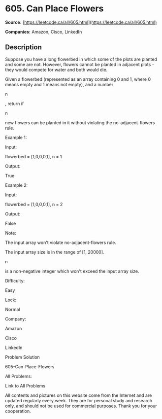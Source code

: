 # 605. Can Place Flowers

**Source:** [https://leetcode.ca/all/605.html](https://leetcode.ca/all/605.html)

**Companies:** Amazon, Cisco, LinkedIn

## Description

Suppose you have a long flowerbed in which some of the plots are planted and some are not.
        However, flowers cannot be planted in adjacent plots - they would compete for water and both
        would die.

Given a flowerbed (represented as an array containing 0 and 1, where 0 means empty and 1
        means not empty), and a number

n

, return if

n

new flowers can be planted in it
        without violating the no-adjacent-flowers rule.

Example 1:

Input:

flowerbed = [1,0,0,0,1], n = 1

Output:

True

Example 2:

Input:

flowerbed = [1,0,0,0,1], n = 2

Output:

False

Note:

The input array won't violate no-adjacent-flowers rule.

The input array size is in the range of [1, 20000].

n

is a non-negative integer which won't exceed the input array size.

Difficulty:

Easy

Lock:

Normal

Company:

Amazon

Cisco

LinkedIn

Problem Solution

605-Can-Place-Flowers

All Problems:

Link to All Problems

All contents and pictures on this website come from the Internet and are updated regularly every week. They are for personal study and research only, and should not be used for commercial purposes. Thank you for your cooperation.

